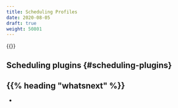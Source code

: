 ```yaml
---
title: Scheduling Profiles
date: 2020-08-05
draft: true
weight: 50801
---
```

<!-- overview -->
{{<todo>}}
<!-- body -->

## Scheduling plugins {#scheduling-plugins}
## {{% heading "whatsnext" %}}

- []()
